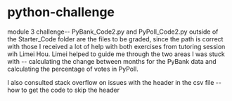 # python-challenge
module 3 challenge--
PyBank_Code2.py and PyPoll_Code2.py outside of the Starter_Code folder are the files to be graded, since the path is correct with those
I received a lot of help with both exercises from tutoring session wih Limei Hou. Limei helped to guide me through the two areas I was stuck with -- calculating the change between months for the PyBank data and calculating the percentage of votes in PyPoll.

I also consulted stack overflow on issues with the header in the csv file -- how to get the code to skip the header
